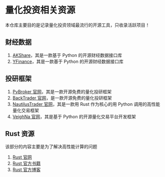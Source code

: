 # 量化投资相关资源

本仓库主要目的是记录量化投资领域最流行的开源工具，只收录活跃项目！

## 财经数据

1. [AKShare](https://akshare.akfamily.xyz/)，其是一款基于 Python 的开源财经数据接口库
2. [YFinance](https://github.com/ranaroussi/yfinance)，其是一款基于 Python 的开源财经数据接口库

## 投研框架

1. [PyBroker 官网](https://www.pybroker.com/)，其是一款开源免费的量化投研框架
2. [BackTrader 官网](https://www.backtrader.com/)，是一款开源免费的量化投研框架
3. [NautilusTrader 官网](https://nautilustrader.io/)，其是一款用 Rust 作为核心的用 Python 调用的高性能量化交易框架
4. [VeighNa 官网](https://www.vnpy.com/)，其是基于 Python 的开源量化交易平台开发框架

## Rust 资源

该部分的内容主要是为了解决高性能计算的问题

1. [Rust 官网](https://www.rust-lang.org/) 
2. [Rust 官方书籍](https://doc.rust-lang.org/book/)
3. [Rust 官方博客](https://blog.rust-lang.org/)

